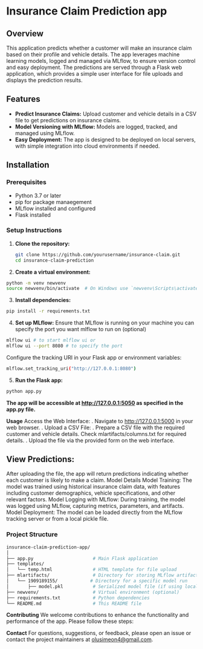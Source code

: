 # Insurance Claim Prediction app

## Overview
This application predicts whether a customer will make an insurance claim based on their profile and vehicle details. The app leverages machine learning models, logged and managed via MLflow, to ensure version control and easy deployment. The predictions are served through a Flask web application, which provides a simple user interface for file uploads and displays the prediction results.

## Features
- **Predict Insurance Claims:** Upload customer and vehicle details in a CSV file to get predictions on insurance claims.
- **Model Versioning with MLflow:** Models are logged, tracked, and managed using MLflow.
- **Easy Deployment:** The app is designed to be deployed on local servers, with simple integration into cloud environments if needed.

## Installation

### Prerequisites
- Python 3.7 or later
- pip for package manaegement
- MLflow installed and configured
- Flask installed

### Setup Instructions

1. **Clone the repository:**
   ```bash
   git clone https://github.com/yourusername/insurance-claim.git
   cd insurance-claim-prediction
   ```
   
2. **Create a virtual environment:**

``` bash
python -m venv newvenv
source newvenv/bin/activate  # On Windows use `newvenv\Scripts\activate
```

3. **Install dependencies:**

```bash
pip install -r requirements.txt
```

4. **Set up MLflow:**
   Ensure that MLflow is running on your machine you can specify the port you want mlflow to run on (optional)
```bash
mlflow ui # to start mlflow ui or
mlflow ui --port 8080 # to specify the port
```
Configure the tracking URI in your Flask app or environment variables:
```bash
mlflow.set_tracking_uri("http://127.0.0.1:8080")
```

5. **Run the Flask app:**
```bash
python app.py
```
**The app will be accessible at http://127.0.0.1:5050 as specified in the app.py file.**

**Usage**
Access the Web Interface:
. Navigate to http://127.0.0.1:5000 in your web browser.
. Upload a CSV File:
. Prepare a CSV file with the required customer and vehicle details. Check mlartifacts/columns.txt for required details.
. Upload the file via the provided form on the web interface.

## View Predictions:
After uploading the file, the app will return predictions indicating whether each customer is likely to make a claim.
Model Details
Model Training: The model was trained using historical insurance claim data, with features including customer demographics, vehicle specifications, and other relevant factors.
Model Logging with MLflow: During training, the model was logged using MLflow, capturing metrics, parameters, and artifacts.
Model Deployment: The model can be loaded directly from the MLflow tracking server or from a local pickle file.

### Project Structure
```bash
insurance-claim-prediction-app/
│
├── app.py                      # Main Flask application
├── templates/
│   └── temp.html               # HTML template for file upload
├── mlartifacts/                # Directory for storing MLflow artifacts
│   └── 1909189155/            # Directory for a specific model run
│       ├── model.pkl           # Serialized model file (if using locally)
├── newvenv/                    # Virtual environment (optional)
├── requirements.txt            # Python dependencies
└── README.md                   # This README file
```

**Contributing**
We welcome contributions to enhance the functionality and performance of the app. Please follow these steps:

**Contact**
For questions, suggestions, or feedback, please open an issue or contact the project maintainers at olusimeon4@gmail.com.






